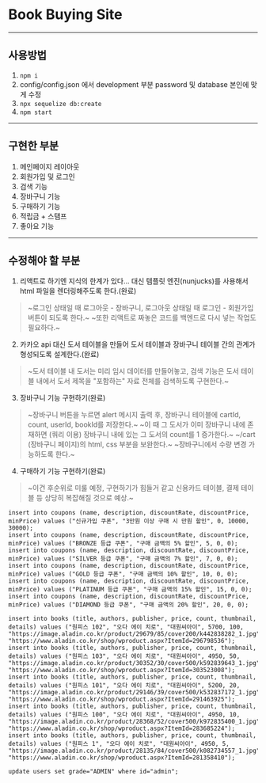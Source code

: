 # Book Buying Site
-----
## 사용방법
1. `npm i`
2. config/config.json 에서 development 부분 password 및 database 본인에 맞게 수정
3. `npx sequelize db:create`
4. `npm start`
-----
## 구현한 부분
1. 메인페이지 레이아웃
2. 회원가입 및 로그인
3. 검색 기능
4. 장바구니 기능
5. 구매하기 기능
6. 적립금 + 스탬프
7. 좋아요 기능
-----
## 수정해야 할 부분
1. 리액트로 하기엔 지식의 한계가 있다... 대신 템플릿 엔진(nunjucks)를 사용해서 html 파일을 렌더링해주도록 한다.(완료)
> ~로그인 상태일 때 로그아웃 - 장바구니, 로그아웃 상태일 때 로그인 - 회원가입 버튼이 되도록 한다.~
> ~또한 리액트로 짜놓은 코드를 백엔드로 다시 넣는 작업도 필요하다.~
2. 카카오 api 대신 도서 테이블을 만들어 도서 테이블과 장바구니 테이블 간의 관계가 형성되도록 설계한다.(완료)
> ~도서 테이블 내 도서는 미리 임시 데이터를 만들어놓고, 검색 기능은 도서 테이블 내에서 도서 제목을 "포함하는" 자료 전체를 검색하도록 구현한다.~
3. 장바구니 기능 구현하기(완료)
> ~장바구니 버튼을 누르면 alert 메시지 출력 후, 장바구니 테이블에 cartId, count, userId, bookId를 저장한다.~
> ~이 때 그 도서가 이미 장바구니 내에 존재하면 (쿼리 이용) 장바구니 내에 있는 그 도서의 count를 1 증가한다.~
> ~/cart (장바구니 페이지)의 html, css 부분을 보완한다.~
> ~장바구니에서 수량 변경 가능하도록 한다.~
4. 구매하기 기능 구현하기(완료)
> ~이건 후순위로 미룰 예정, 구현하기가 힘들거 같고 신용카드 테이블, 결제 테이블 등 상당히 복잡해질 것으로 예상.~

```
insert into coupons (name, description, discountRate, discountPrice, minPrice) values ("신규가입 쿠폰", "3만원 이상 구매 시 만원 할인", 0, 10000, 30000);
insert into coupons (name, description, discountRate, discountPrice, minPrice) values ("BRONZE 등급 쿠폰", "구매 금액의 5% 할인", 5, 0, 0);
insert into coupons (name, description, discountRate, discountPrice, minPrice) values ("SILVER 등급 쿠폰", "구매 금액의 7% 할인", 7, 0, 0);
insert into coupons (name, description, discountRate, discountPrice, minPrice) values ("GOLD 등급 쿠폰", "구매 금액의 10% 할인", 10, 0, 0);
insert into coupons (name, description, discountRate, discountPrice, minPrice) values ("PLATINUM 등급 쿠폰", "구매 금액의 15% 할인", 15, 0, 0);
insert into coupons (name, description, discountRate, discountPrice, minPrice) values ("DIAMOND 등급 쿠폰", "구매 금액의 20% 할인", 20, 0, 0);

insert into books (title, authors, publisher, price, count, thumbnail, details) values ("원피스 102", "오다 에이 치로", "대원씨아이", 5700, 100, "https://image.aladin.co.kr/product/29679/85/cover200/k442838282_1.jpg", "https://www.aladin.co.kr/shop/wproduct.aspx?ItemId=296798536");
insert into books (title, authors, publisher, price, count, thumbnail, details) values ("원피스 103", "오다 에이 치로", "대원씨아이", 4950, 50, "https://image.aladin.co.kr/product/30352/30/cover500/k592839643_1.jpg", "https://www.aladin.co.kr/shop/wproduct.aspx?ItemId=303523008");
insert into books (title, authors, publisher, price, count, thumbnail, details) values ("원피스 101", "오다 에이 치로", "대원씨아이", 5200, 20, "https://image.aladin.co.kr/product/29146/39/cover500/k532837172_1.jpg", "https://www.aladin.co.kr/shop/wproduct.aspx?ItemId=291463925");
insert into books (title, authors, publisher, price, count, thumbnail, details) values ("원피스 100", "오다 에이 치로", "대원씨아이", 4950, 10, "https://image.aladin.co.kr/product/28368/52/cover500/k972835400_1.jpg", "https://www.aladin.co.kr/shop/wproduct.aspx?ItemId=283685224");
insert into books (title, authors, publisher, price, count, thumbnail, details) values ("원피스 1", "오다 에이 치로", "대원씨아이", 4950, 5, "https://image.aladin.co.kr/product/28135/84/cover500/k082734557_1.jpg", "https://www.aladin.co.kr/shop/wproduct.aspx?ItemId=281358410");

update users set grade="ADMIN" where id="admin";
```
